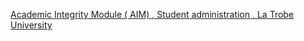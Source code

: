 [Academic Integrity Module ( AIM) , Student administration , La Trobe University](https://qi.tc/qi/118608)